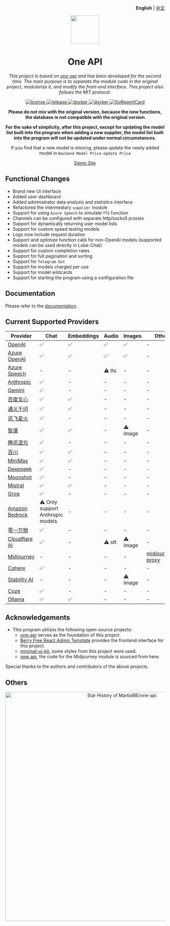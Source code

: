 <p align="right">
   <strong>English</strong> | <a href="./README.md">中文</a>
</p>

<p align="center">
   <picture>
   <source media="(prefers-color-scheme: dark)" srcset="https://github.com/MartialBE/one-api/assets/42402987/c4125d1a-5577-446d-ba15-2a71c52140c1">
   <img height="90" src="https://raw.githubusercontent.com/MartialBE/one-api/main/web/src/assets/images/logo.svg">
   </picture>
</p>

<div align="center">

# One API

_This project is based on [one-api](https://github.com/songquanpeng/one-api) and has been developed for the second time. The main purpose is to separate the module code in the original project, modularize it, and modify the front-end interface. This project also follows the MIT protocol._

<p align="center">
  <a href="https://raw.githubusercontent.com/MartialBE/one-api/main/LICENSE">
    <img src="https://img.shields.io/github/license/MartialBE/one-api?color=brightgreen" alt="license">
  </a>
  <a href="https://github.com/MartialBE/one-api/releases/latest">
    <img src="https://img.shields.io/github/v/release/MartialBE/one-api?color=brightgreen&include_prereleases" alt="release">
  </a>
  <a href="https://github.com/users/MartialBE/packages/container/package/one-api">
    <img src="https://img.shields.io/badge/docker-ghcr.io-blue" alt="docker">
  </a>
  <a href="https://hub.docker.com/r/martialbe/one-api">
    <img src="https://img.shields.io/badge/docker-dockerHub-blue" alt="docker">
  </a>
  <a href="https://goreportcard.com/report/github.com/MartialBE/one-api">
    <img src="https://goreportcard.com/badge/github.com/MartialBE/one-api" alt="GoReportCard">
  </a>
</p>

**Please do not mix with the original version, because the new functions, the database is not compatible with the original version**

**For the sake of simplicity, after this project, except for updating the model list built into the program when adding a new supplier, the model list built into the program will not be updated under normal circumstances.**

If you find that a new model is missing, please update the newly added model in `Backend-Model Price-Update Price`

[Demo Site](https://one-api-martialbe.vercel.app/)

</div>

## Functional Changes

- Brand new UI interface
- Added user dashboard
- Added administrator data analysis and statistics interface
- Refactored the intermediary `supplier` module
- Support for using `Azure Speech` to simulate `TTS` function
- Channels can be configured with separate http/socks5 proxies
- Support for dynamically returning user model lists
- Support for custom speed testing models
- Logs now include request duration
- Support and optimize function calls for non-OpenAI models (supported models can be used directly in Lobe-Chat)
- Support for custom completion rates
- Support for full pagination and sorting
- Support for `Telegram bot`
- Support for models charged per use
- Support for model wildcards
- Support for starting the program using a configuration file

## Documentation

Please refer to the [documentation](https://github.com/MartialBE/one-api/wiki).

## Current Supported Providers

| Provider                                                              | Chat                             | Embeddings | Audio  | Images   | Other                                                            |
| --------------------------------------------------------------------- | -------------------------------- | ---------- | ------ | -------- | ---------------------------------------------------------------- |
| [OpenAI](https://platform.openai.com/docs/api-reference/introduction) | ✅                               | ✅         | ✅     | ✅       | -                                                                |
| [Azure OpenAI](https://oai.azure.com/)                                | ✅                               | ✅         | ✅     | ✅       | -                                                                |
| [Azure Speech](https://portal.azure.com/)                             | -                                | -          | ⚠️ tts | -        | -                                                                |
| [Anthropic](https://www.anthropic.com/)                               | ✅                               | -          | -      | -        | -                                                                |
| [Gemini](https://aistudio.google.com/)                                | ✅                               | -          | -      | -        | -                                                                |
| [百度文心](https://console.bce.baidu.com/qianfan/overview)            | ✅                               | ✅         | -      | -        | -                                                                |
| [通义千问](https://dashscope.console.aliyun.com/overview)             | ✅                               | ✅         | -      | -        | -                                                                |
| [讯飞星火](https://console.xfyun.cn/)                                 | ✅                               | -          | -      | -        | -                                                                |
| [智谱](https://open.bigmodel.cn/overview)                             | ✅                               | ✅         | -      | ⚠️ image | -                                                                |
| [腾讯混元](https://cloud.tencent.com/product/hunyuan)                 | ✅                               | -          | -      | -        | -                                                                |
| [百川](https://platform.baichuan-ai.com/console/apikey)               | ✅                               | ✅         | -      | -        | -                                                                |
| [MiniMax](https://www.minimaxi.com/user-center/basic-information)     | ✅                               | ✅         | -      | -        | -                                                                |
| [Deepseek](https://platform.deepseek.com/usage)                       | ✅                               | -          | -      | -        | -                                                                |
| [Moonshot](https://moonshot.ai/)                                      | ✅                               | -          | -      | -        | -                                                                |
| [Mistral](https://mistral.ai/)                                        | ✅                               | ✅         | -      | -        | -                                                                |
| [Groq](https://console.groq.com/keys)                                 | ✅                               | -          | -      | -        | -                                                                |
| [Amazon Bedrock](https://console.aws.amazon.com/bedrock/home)         | ⚠️ Only support Anthropic models | -          | -      | -        | -                                                                |
| [零一万物](https://platform.lingyiwanwu.com/details)                  | ✅                               | -          | -      | -        | -                                                                |
| [Cloudflare AI](https://ai.cloudflare.com/)                           | ✅                               | -          | ⚠️ stt | ⚠️ image | -                                                                |
| [Midjourney](https://www.midjourney.com/)                             | -                                | -          | -      | -        | [midjourney-proxy](https://github.com/novicezk/midjourney-proxy) |
| [Cohere](https://cohere.com/)                                         | ✅                               | -          | -      | -        | -                                                                |
| [Stability AI](https://platform.stability.ai/account/credits)         | -                                | -          | -      | ⚠️ image | -                                                                |
| [Coze](https://www.coze.com/open/docs/chat?_lang=zh)                  | ✅                               | -          | -      | -        | -                                                                |
| [Ollama](https://github.com/ollama/ollama)                            | ✅                               | ✅         | -      | -        | -                                                                |

## Acknowledgements

- This program utilizes the following open-source projects:
  - [one-api](https://github.com/songquanpeng/one-api) serves as the foundation of this project.
  - [Berry Free React Admin Template](https://github.com/codedthemes/berry-free-react-admin-template) provides the frontend interface for this project.
  - [minimal-ui-kit](https://github.com/minimal-ui-kit/material-kit-react), some styles from this project were used.
  - [new api](https://github.com/Calcium-Ion/new-api), the code for the Midjourney module is sourced from here.

Special thanks to the authors and contributors of the above projects.

## Others

<a href="https://next.ossinsight.io/widgets/official/analyze-repo-stars-history?repo_id=689214770" target="_blank" style="display: block" align="center">
  <picture>
    <source media="(prefers-color-scheme: dark)" srcset="https://next.ossinsight.io/widgets/official/analyze-repo-stars-history/thumbnail.png?repo_id=689214770&image_size=auto&color_scheme=dark" width="721" height="auto">
    <img alt="Star History of MartialBE/one-api" src="https://next.ossinsight.io/widgets/official/analyze-repo-stars-history/thumbnail.png?repo_id=689214770&image_size=auto&color_scheme=light" width="721" height="auto">
  </picture>
</a>
